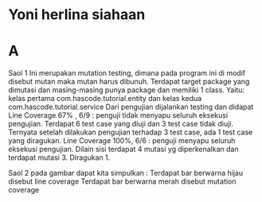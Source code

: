# Yoni herlina siahaan
# A

Saol 1
Ini merupakan mutation testing, dimana pada program ini di modif disebut mutan maka mutan harus dibunuh.
Terdapat target package yang dimutasi dan masing-masing punya package dan memiliki 1 class.
Yaitu: kelas pertama com.hascode.tutorial.entity dan kelas kedua com.hascode.tutorial.service
Dari pengujian dijalankan testing dan didapat 
Line Coverage 67% , 6/9 : penguji tidak menyapu seluruh eksekusi pengujian. Terdapat 6 test case yang diuji dan 3 test case tidak diuji. 
Ternyata setelah dilakukan pengujian terhadap 3 test case, ada 1 test case yang diragukan. 
Line Coverage 100%, 6/6 : penguji menyapu seluruh eksekusi pengujian. Dilain sisi terdapat 4 mutasi yg diperkenalkan dan terdapat mutasi 3. Diragukan 1.


Saol 2
pada gambar dapat kita simpulkan :
Terdapat bar berwarna hijau disebut line coverage
Terdapat bar berwarna merah disebut mutation coverage
